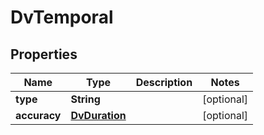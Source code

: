 

# DvTemporal


## Properties

| Name | Type | Description | Notes |
|------------ | ------------- | ------------- | -------------|
|**type** | **String** |  |  [optional] |
|**accuracy** | [**DvDuration**](DvDuration.md) |  |  [optional] |



